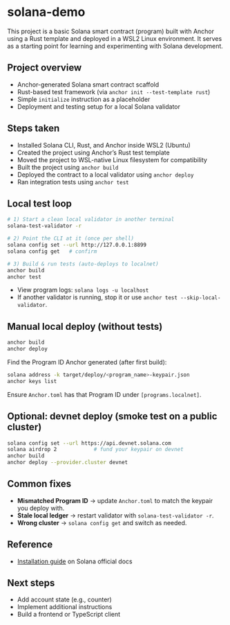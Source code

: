 # solana-demo

This project is a basic Solana smart contract (program) built with Anchor using a Rust template and deployed in a WSL2 Linux environment. It serves as a starting point for learning and experimenting with Solana development.

## Project overview

- Anchor-generated Solana smart contract scaffold
- Rust-based test framework (via `anchor init --test-template rust`)
- Simple `initialize` instruction as a placeholder
- Deployment and testing setup for a local Solana validator

## Steps taken

- Installed Solana CLI, Rust, and Anchor inside WSL2 (Ubuntu)
- Created the project using Anchor’s Rust test template
- Moved the project to WSL-native Linux filesystem for compatibility
- Built the project using `anchor build`
- Deployed the contract to a local validator using `anchor deploy`
- Ran integration tests using `anchor test`

## Local test loop

```bash
# 1) Start a clean local validator in another terminal
solana-test-validator -r

# 2) Point the CLI at it (once per shell)
solana config set --url http://127.0.0.1:8899
solana config get   # confirm

# 3) Build & run tests (auto-deploys to localnet)
anchor build
anchor test
```

- View program logs: `solana logs -u localhost`
- If another validator is running, stop it or use `anchor test --skip-local-validator`.

## Manual local deploy (without tests)

```bash
anchor build
anchor deploy
```

Find the Program ID Anchor generated (after first build):

```bash
solana address -k target/deploy/<program_name>-keypair.json
anchor keys list
```

Ensure `Anchor.toml` has that Program ID under `[programs.localnet]`.

## Optional: devnet deploy (smoke test on a public cluster)

```bash
solana config set --url https://api.devnet.solana.com
solana airdrop 2            # fund your keypair on devnet
anchor build
anchor deploy --provider.cluster devnet
```

## Common fixes

- **Mismatched Program ID** → update `Anchor.toml` to match the keypair you deploy with.
- **Stale local ledger** → restart validator with `solana-test-validator -r`.
- **Wrong cluster** → `solana config get` and switch as needed.

## Reference

- [Installation guide](https://solana.com/docs/intro/installation) on Solana official docs

## Next steps

- Add account state (e.g., counter)
- Implement additional instructions
- Build a frontend or TypeScript client
